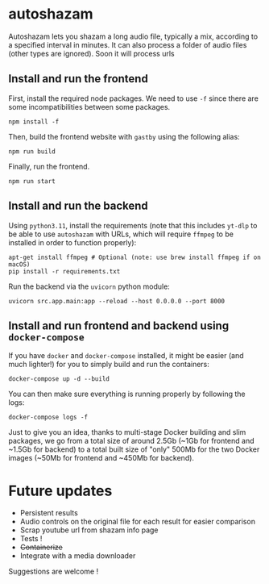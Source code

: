 # autoshazam
Autoshazam lets you shazam a long audio file, typically a mix, according to a specified interval in minutes. It can also process a folder of audio files (other types are ignored). Soon it will process urls

## Install and run the frontend

First, install the required node packages. We need to use `-f` since there are some incompatibilities between some packages.

`npm install -f`

Then, build the frontend website with `gastby` using the following alias:

`npm run build`

Finally, run the frontend.

`npm run start`


## Install and run the backend

Using `python3.11`, install the requirements (note that this includes `yt-dlp` to be able to use `autoshazam` with URLs, which will require `ffmpeg` to be installed in order to function properly):

```
apt-get install ffmpeg # Optional (note: use brew install ffmpeg if on macOS)
pip install -r requirements.txt
```

Run the backend via the `uvicorn` python module:

`uvicorn src.app.main:app --reload --host 0.0.0.0 --port 8000`


## Install and run frontend and backend using `docker-compose`

If you have `docker` and `docker-compose` installed, it might be easier (and much lighter!) for you to simply build and run the containers:

`docker-compose up -d --build`

You can then make sure everything is running properly by following the logs:

`docker-compose logs -f`

Just to give you an idea, thanks to multi-stage Docker building and slim packages, we go from a total size of around 2.5Gb (~1Gb for frontend and ~1.5Gb for backend) to a total built size of "only" 500Mb for the two Docker images (~50Mb for frontend and ~450Mb for backend).

# Future updates
- Persistent results
- Audio controls on the original file for each result for easier comparison
- Scrap youtube url from shazam info page
- Tests !
- ~~Containerize~~
- Integrate with a media downloader

Suggestions are welcome !
